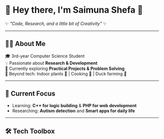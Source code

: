 # 🌸 Hey there, I'm Saimuna Shefa 🌸  

✨ *"Code, Research, and a little bit of Creativity"* ✨  

---

## 👩‍💻 About Me
🎓 3rd-year Computer Science Student  
💡 Passionate about **Research & Development**  
🌱 Currently exploring **Practical Projects & Problem Solving**  
💖 Beyond tech: Indoor plants 🌿 | Cooking 🍳 | Duck farming 🦆  

---

## 🚀 Current Focus
- Learning: **C++ for logic building** & **PHP for web development**  
- Researching: **Autism detection** and **Smart apps for daily life**  

---

## 🛠️ Tech Toolbox
